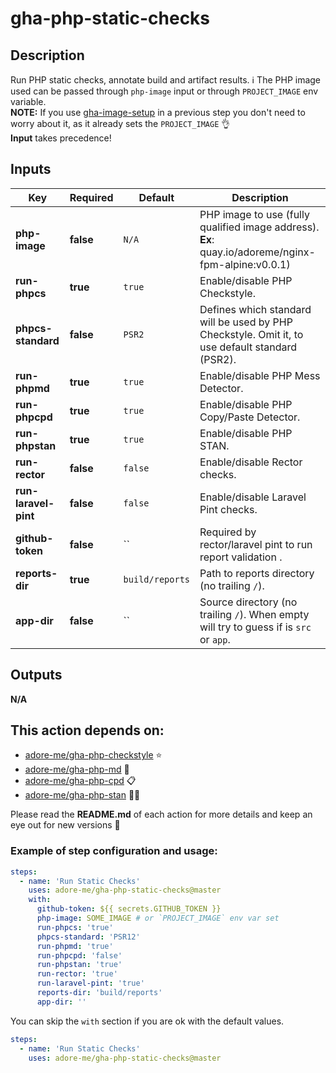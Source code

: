 # gha-php-static-checks

## Description
Run PHP static checks, annotate build and artifact results.
ℹ The PHP image used can be passed through `php-image` input or through `PROJECT_IMAGE` env variable.  
**NOTE:** If you use [gha-image-setup](https://github.com/adore-me/gha-image-setup) in a previous step you don't need to worry about it, as it already sets the `PROJECT_IMAGE` 👌  
**Input** takes precedence!

## Inputs
| Key                   | Required  | Default         | Description                                                                                            |
|-----------------------|-----------|-----------------|--------------------------------------------------------------------------------------------------------|
| **php-image**         | **false** | `N/A`           | PHP image to use (fully qualified image address).<br/>**Ex**: quay.io/adoreme/nginx-fpm-alpine:v0.0.1) |
| **run-phpcs**         | **true**  | `true`          | Enable/disable PHP Checkstyle.                                                                         |
| **phpcs-standard**    | **false** | `PSR2`          | Defines which standard will be used by PHP Checkstyle. Omit it, to use default standard (PSR2).        |
| **run-phpmd**         | **true**  | `true`          | Enable/disable PHP Mess Detector.                                                                      |
| **run-phpcpd**        | **true**  | `true`          | Enable/disable PHP Copy/Paste Detector.                                                                |
| **run-phpstan**       | **true**  | `true`          | Enable/disable PHP STAN.                                                                               |
| **run-rector**        | **false** | `false`         | Enable/disable Rector checks.                                                                          |
| **run-laravel-pint**  | **false** | `false`         | Enable/disable Laravel Pint checks.                                                                    |
| **github-token**      | **false** | ``              | Required by rector/laravel pint to run report validation .                                             |
| **reports-dir**       | **true**  | `build/reports` | Path to reports directory (no trailing `/`).                                                           |
| **app-dir**           | **false** | ``              | Source directory (no trailing `/`). When empty will try to guess if is `src` or `app`.                 |

## Outputs
**N/A**

## This action depends on:
- [adore-me/gha-php-checkstyle](https://github.com/adore-me/gha-php-checkstyle) ⭐
- [adore-me/gha-php-md](https://github.com/adore-me/gha-php-md) 🤯
- [adore-me/gha-php-cpd](https://github.com/adore-me/gha-php-cpd) 📋
- [adore-me/gha-php-stan](https://github.com/adore-me/gha-php-stan) 🤷‍♂️

Please read the **README.md** of each action for more details and keep an eye out for new versions 🚀

### Example of step configuration and usage:
```yaml
steps:
  - name: 'Run Static Checks'
    uses: adore-me/gha-php-static-checks@master
    with:
      github-token: ${{ secrets.GITHUB_TOKEN }}
      php-image: SOME_IMAGE # or `PROJECT_IMAGE` env var set
      run-phpcs: 'true'
      phpcs-standard: 'PSR12'
      run-phpmd: 'true'
      run-phpcpd: 'false'
      run-phpstan: 'true'
      run-rector: 'true'
      run-laravel-pint: 'true'
      reports-dir: 'build/reports'
      app-dir: ''
```

You can skip the `with` section if you are ok with the default values.
```yaml
steps:
  - name: 'Run Static Checks'
    uses: adore-me/gha-php-static-checks@master
```
